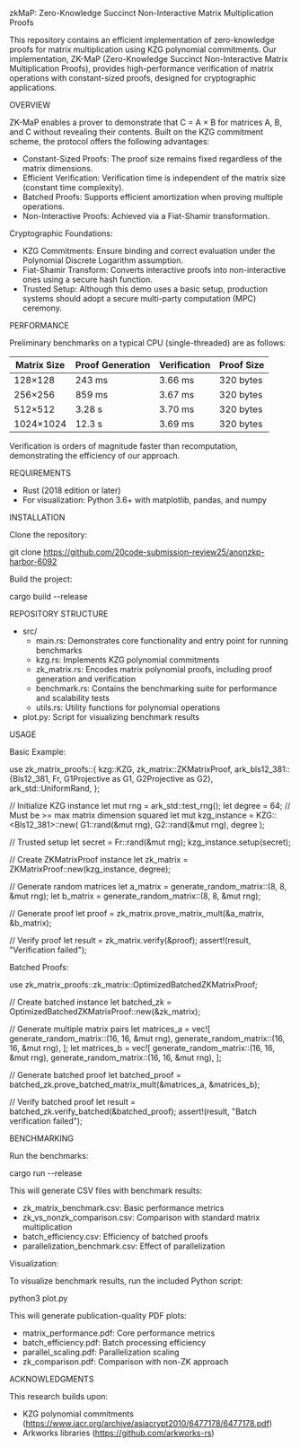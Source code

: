 

zkMaP: Zero-Knowledge Succinct Non-Interactive Matrix Multiplication Proofs


This repository contains an efficient implementation of zero-knowledge proofs for matrix multiplication using KZG polynomial commitments. Our implementation, ZK-MaP (Zero-Knowledge Succinct Non-Interactive Matrix Multiplication Proofs), provides high-performance verification of matrix operations with constant-sized proofs, designed for cryptographic applications.

OVERVIEW

ZK-MaP enables a prover to demonstrate that C = A × B for matrices A, B, and C without revealing their contents. Built on the KZG commitment scheme, the protocol offers the following advantages:

- Constant-Sized Proofs: The proof size remains fixed regardless of the matrix dimensions.
- Efficient Verification: Verification time is independent of the matrix size (constant time complexity).
- Batched Proofs: Supports efficient amortization when proving multiple operations.
- Non-Interactive Proofs: Achieved via a Fiat-Shamir transformation.

Cryptographic Foundations:
- KZG Commitments: Ensure binding and correct evaluation under the Polynomial Discrete Logarithm assumption.
- Fiat-Shamir Transform: Converts interactive proofs into non-interactive ones using a secure hash function.
- Trusted Setup: Although this demo uses a basic setup, production systems should adopt a secure multi-party computation (MPC) ceremony.

PERFORMANCE

Preliminary benchmarks on a typical CPU (single-threaded) are as follows:

Matrix Size | Proof Generation | Verification | Proof Size
-----------|------------------|--------------|---------------
128×128     | 243 ms           | 3.66 ms      | 320 bytes
256×256     | 859 ms           | 3.67 ms      | 320 bytes
512×512     | 3.28 s           | 3.70 ms      | 320 bytes
1024×1024   | 12.3 s           | 3.69 ms      | 320 bytes

Verification is orders of magnitude faster than recomputation, demonstrating the efficiency of our approach.

REQUIREMENTS

- Rust (2018 edition or later)
- For visualization: Python 3.6+ with matplotlib, pandas, and numpy

INSTALLATION

Clone the repository:

git clone https://github.com/20code-submission-review25/anonzkp-harbor-6092


Build the project:

cargo build --release

REPOSITORY STRUCTURE

- src/
  - main.rs: Demonstrates core functionality and entry point for running benchmarks
  - kzg.rs: Implements KZG polynomial commitments
  - zk_matrix.rs: Encodes matrix polynomial proofs, including proof generation and verification
  - benchmark.rs: Contains the benchmarking suite for performance and scalability tests
  - utils.rs: Utility functions for polynomial operations
- plot.py: Script for visualizing benchmark results

USAGE

Basic Example:

use zk_matrix_proofs::{
    kzg::KZG,
    zk_matrix::ZKMatrixProof,
    ark_bls12_381::{Bls12_381, Fr, G1Projective as G1, G2Projective as G2},
    ark_std::UniformRand,
};

// Initialize KZG instance
let mut rng = ark_std::test_rng();
let degree = 64; // Must be >= max matrix dimension squared
let mut kzg_instance = KZG::<Bls12_381>::new(
    G1::rand(&mut rng),
    G2::rand(&mut rng),
    degree
);

// Trusted setup
let secret = Fr::rand(&mut rng);
kzg_instance.setup(secret);

// Create ZKMatrixProof instance
let zk_matrix = ZKMatrixProof::new(kzg_instance, degree);

// Generate random matrices
let a_matrix = generate_random_matrix::<Fr>(8, 8, &mut rng);
let b_matrix = generate_random_matrix::<Fr>(8, 8, &mut rng);

// Generate proof
let proof = zk_matrix.prove_matrix_mult(&a_matrix, &b_matrix);

// Verify proof
let result = zk_matrix.verify(&proof);
assert!(result, "Verification failed");

Batched Proofs:

use zk_matrix_proofs::zk_matrix::OptimizedBatchedZKMatrixProof;

// Create batched instance
let batched_zk = OptimizedBatchedZKMatrixProof::new(&zk_matrix);

// Generate multiple matrix pairs
let matrices_a = vec![
    generate_random_matrix::<Fr>(16, 16, &mut rng),
    generate_random_matrix::<Fr>(16, 16, &mut rng),
];
let matrices_b = vec![
    generate_random_matrix::<Fr>(16, 16, &mut rng),
    generate_random_matrix::<Fr>(16, 16, &mut rng),
];

// Generate batched proof
let batched_proof = batched_zk.prove_batched_matrix_mult(&matrices_a, &matrices_b);

// Verify batched proof
let result = batched_zk.verify_batched(&batched_proof);
assert!(result, "Batch verification failed");

BENCHMARKING

Run the benchmarks:

cargo run --release

This will generate CSV files with benchmark results:
- zk_matrix_benchmark.csv: Basic performance metrics
- zk_vs_nonzk_comparison.csv: Comparison with standard matrix multiplication
- batch_efficiency.csv: Efficiency of batched proofs
- parallelization_benchmark.csv: Effect of parallelization

Visualization:

To visualize benchmark results, run the included Python script:

python3 plot.py

This will generate publication-quality PDF plots:
- matrix_performance.pdf: Core performance metrics
- batch_efficiency.pdf: Batch processing efficiency
- parallel_scaling.pdf: Parallelization scaling
- zk_comparison.pdf: Comparison with non-ZK approach



ACKNOWLEDGMENTS

This research builds upon:
- KZG polynomial commitments (https://www.iacr.org/archive/asiacrypt2010/6477178/6477178.pdf)
- Arkworks libraries (https://github.com/arkworks-rs)
